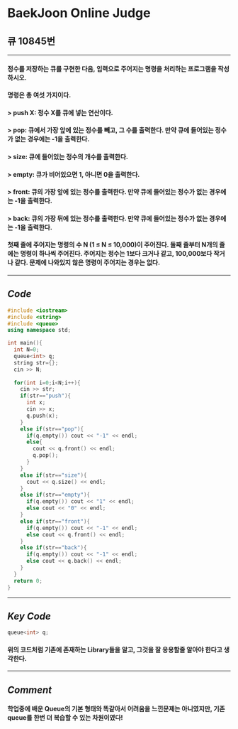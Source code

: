 # **BaekJoon Online Judge**
## 큐 10845번
---
#### 정수를 저장하는 큐를 구현한 다음, 입력으로 주어지는 명령을 처리하는 프로그램을 작성하시오.

#### 명령은 총 여섯 가지이다.

#### > push X: 정수 X를 큐에 넣는 연산이다.
#### > pop: 큐에서 가장 앞에 있는 정수를 빼고, 그 수를 출력한다. 만약 큐에 들어있는 정수가 없는 경우에는 -1을 출력한다.
#### > size: 큐에 들어있는 정수의 개수를 출력한다.
#### > empty: 큐가 비어있으면 1, 아니면 0을 출력한다.
#### > front: 큐의 가장 앞에 있는 정수를 출력한다. 만약 큐에 들어있는 정수가 없는 경우에는 -1을 출력한다.
#### > back: 큐의 가장 뒤에 있는 정수를 출력한다. 만약 큐에 들어있는 정수가 없는 경우에는 -1을 출력한다.

#### 첫째 줄에 주어지는 명령의 수 N (1 ≤ N ≤ 10,000)이 주어진다. 둘째 줄부터 N개의 줄에는 명령이 하나씩 주어진다. 주어지는 정수는 1보다 크거나 같고, 100,000보다 작거나 같다. 문제에 나와있지 않은 명령이 주어지는 경우는 없다.
---
## **_Code_**
```cpp
#include <iostream>
#include <string>
#include <queue>
using namespace std;

int main(){
  int N=0;
  queue<int> q;
  string str={};
  cin >> N;
  
  for(int i=0;i<N;i++){
    cin >> str;
    if(str=="push"){
      int x;
      cin >> x;
      q.push(x);
    }
    else if(str=="pop"){
      if(q.empty()) cout << "-1" << endl;
      else{
        cout << q.front() << endl;
        q.pop();
      }
    }
    else if(str=="size"){
      cout << q.size() << endl;
    }  
    else if(str=="empty"){
      if(q.empty()) cout << "1" << endl;
      else cout << "0" << endl;
    }
    else if(str=="front"){
      if(q.empty()) cout << "-1" << endl;
      else cout << q.front() << endl;
    }
    else if(str=="back"){
      if(q.empty()) cout << "-1" << endl;
      else cout << q.back() << endl;
    }
  }
  return 0;
}  
```
---
## **_Key Code_**
```cpp
queue<int> q;
```
#### 위의 코드처럼 기존에 존재하는 Library들을 알고, 그것을 잘 응용할줄 알아야 한다고 생각한다.
---
## **_Comment_**
#### 학업중에 배운 Queue의 기본 형태와 똑같아서 어려움을 느낀문제는 아니였지만, 기존 queue를 한번 더 복습할 수 있는 차원이였다!

  
    
  
  
